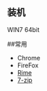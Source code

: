 装机
---
WIN7 64bit

##常用
- Chrome
- FireFox
- [Rime](http://code.google.com/p/rimeime/)
- [7-zip](http://7-zip.org/)



